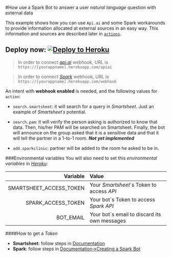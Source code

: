 #How use a Spark Bot to answer a user *natural language* question with external data

This example shows how you can use `Api.ai` and some Spark workarounds to provide
information allocated at external sources in an easy way. This information and sources are described later in [`actions`](#actions).


## Deploy now:           [![Deploy to Heroku](https://www.herokucdn.com/deploy/button.svg)](https://heroku.com/deploy)


>In order to connect [*api.ai*](https://docs.api.ai/docs/webhook#section-step-4 "Create an api.ai webhook") webhook, URL is
`https://[yourappname].herokuapp.com/apiai`

>In order to connect [*Spark*](https://developer.ciscospark.com/endpoint-webhooks-post.html "Create an Spark Webhook") webhook, URL is
`https://[yourappname].herokuapp.com/webhook`

An intent with **webhook enabled** is needed, and the following values for `action`:<a id="actions"></a>

+ `search.smartsheet`: it will search for a query in *Smartsheet*. Just an example of *Smartsheet´s* potential.

+ `search.pam`: it will verify the person asking is authorized to know that data.
Then, his/her PAM will be searched on Smartsheet. Finally, the bot will announce
on the group asked that it is a sensitive data and that it will tell the partner
in a 1-to-1 room. ***Not yet implemented***

+ `add.sparkclinic`: partner will be added to the room he asked to be in.

###Environmental variables
You will also need to set this *environmental variables* in [*Heroku*](https://devcenter.heroku.com/articles/config-vars#setting-up-config-vars-for-a-deployed-application "Set Env variables"):

| Variable | Value |
| --------:| :----- |
| SMARTSHEET_ACCESS_TOKEN | Your *Smartsheet*´s Token to access *API* |
| SPARK_ACCESS_TOKEN | Your bot´s Token to access *Spark* *API* |
| BOT_EMAIL | Your bot´s email to discard its own messages |

####How to get a *Token*

+ **Smartsheet**: follow steps in [Documentation](http://smartsheet-platform.github.io/api-docs/#generating-access-token "Generate Access Token")
+ **Spark**: follow steps in [Documentation->Creating a Spark Bot](https://developer.ciscospark.com/bots.html "Create Bot and Generate Access Token")
